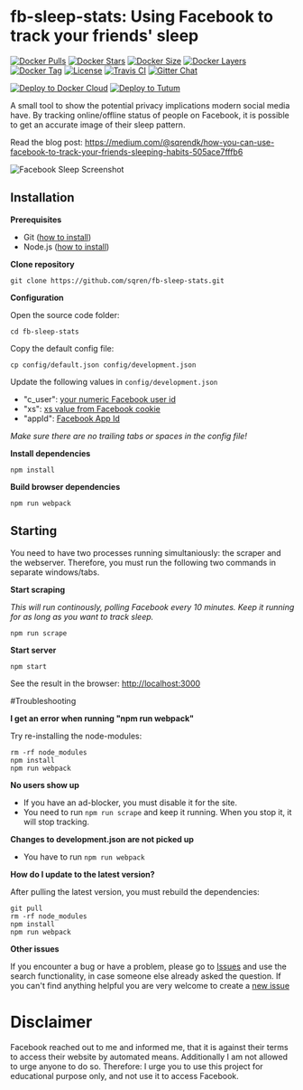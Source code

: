 # fb-sleep-stats: Using Facebook to track your friends' sleep

[![Docker Pulls](https://img.shields.io/docker/pulls/yongjhih/fb-sleep-stats.svg)](https://hub.docker.com/r/yongjhih/fb-sleep-stats/)
[![Docker Stars](https://img.shields.io/docker/stars/yongjhih/fb-sleep-stats.svg)](https://hub.docker.com/r/yongjhih/fb-sleep-stats/)
[![Docker Size](https://img.shields.io/imagelayers/image-size/yongjhih/fb-sleep-stats/latest.svg)](https://imagelayers.io/?images=yongjhih/fb-sleep-stats:latest)
[![Docker Layers](https://img.shields.io/imagelayers/layers/yongjhih/fb-sleep-stats/latest.svg)](https://imagelayers.io/?images=yongjhih/fb-sleep-stats:latest)
[![Docker Tag](https://img.shields.io/github/tag/yongjhih/docker-fb-sleep-stats.svg)](https://hub.docker.com/r/yongjhih/fb-sleep-stats/tags/)
[![License](https://img.shields.io/github/license/yongjhih/docker-fb-sleep-stats.svg)](https://github.com/yongjhih/docker-fb-sleep-stats/raw/master/LICENSE)
[![Travis CI](https://img.shields.io/travis/yongjhih/docker-fb-sleep-stats.svg)](https://travis-ci.org/yongjhih/docker-fb-sleep-stats)
[![Gitter Chat](https://img.shields.io/gitter/room/yongjhih/docker-fb-sleep-stats.svg)](https://gitter.im/yongjhih/docker-fb-sleep-stats)

[![Deploy to Docker Cloud](https://github.com/yongjhih/docker-parse-server/raw/master/art/deploy-to-docker-cloud.png)](https://cloud.docker.com/stack/deploy/?repo=https://github.com/yongjhih/docker-fb-sleep-stats)
[![Deploy to Tutum](https://s.tutum.co/deploy-to-tutum.svg)](https://dashboard.tutum.co/stack/deploy/?repo=https://github.com/yongjhih/docker-fb-sleep-stats)

A small tool to show the potential privacy implications modern social media have. By tracking online/offline status of people on Facebook, it is possible to get an accurate image of their sleep pattern.

Read the blog post: https://medium.com/@sqrendk/how-you-can-use-facebook-to-track-your-friends-sleeping-habits-505ace7fffb6

![Facebook Sleep Screenshot](https://cloud.githubusercontent.com/assets/209966/13382859/b7b31aa4-de7e-11e5-8fca-35d68fe2f02f.png)


## Installation

**Prerequisites**
 - Git ([how to install](https://git-scm.com/book/en/v2/Getting-Started-Installing-Git))
 - Node.js ([how to install](https://docs.npmjs.com/getting-started/installing-node))

**Clone repository**
```
git clone https://github.com/sqren/fb-sleep-stats.git
```

**Configuration**

Open the source code folder:
```
cd fb-sleep-stats
```

Copy the default config file:
```
cp config/default.json config/development.json
```

Update the following values in `config/development.json`
 - "c_user": [your numeric Facebook user id](http://findmyfbid.com/)
 -  "xs": [xs value from Facebook cookie](https://gist.github.com/sqren/0e4563f258c9e85e4ae1)
 - "appId": [Facebook App Id](https://gist.github.com/sqren/1ac0f5d316fcbd46d8c1)

*Make sure there are no trailing tabs or spaces in the config file!*

**Install dependencies**
```
npm install
```

**Build browser dependencies**
```
npm run webpack
```

## Starting

You need to have two processes running simultaniously: the scraper and the webserver. Therefore, you must run the following two commands in separate windows/tabs.

**Start scraping**

*This will run continously, polling Facebook every 10 minutes. Keep it running for as long as you want to track sleep.*
```
npm run scrape
```

**Start server**
```
npm start
```

See the result in the browser: [http://localhost:3000](http://localhost:3000)

#Troubleshooting

**I get an error when running "npm run webpack"**

Try re-installing the node-modules:
```
rm -rf node_modules
npm install
npm run webpack
```

**No users show up**
 - If you have an ad-blocker, you must disable it for the site.
 - You need to run `npm run scrape` and keep it running. When you stop it, it will stop tracking.

**Changes to development.json are not picked up**
 - You have to run `npm run webpack`

**How do I update to the latest version?**

After pulling the latest version, you must rebuild the dependencies:
```
git pull
rm -rf node_modules
npm install
npm run webpack
```

**Other issues**

If you encounter a bug or have a problem, please go to [Issues](https://github.com/sqren/fb-sleep-stats/issues?utf8=%E2%9C%93&q=is%3Aissue+) and use the search functionality, in case someone else already asked the question. If you can't find anything helpful you are very welcome to create a [new issue](https://github.com/sqren/fb-sleep-stats/issues/new)


# Disclaimer
Facebook reached out to me and informed me, that it is against their terms to access their website by automated means. Additionally I am not allowed to urge anyone to do so. Therefore: I urge you to use this project for educational purpose only, and not use it to access Facebook.
